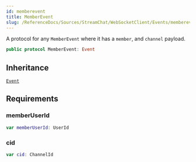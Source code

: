 ```yaml
---
id: memberevent 
title: MemberEvent
slug: /ReferenceDocs/Sources/StreamChat/WebSocketClient/Events/memberevent
---
```


A protocol for any `MemberEvent` where it has a `member`, and `channel` payload.

``` swift
public protocol MemberEvent: Event 
```

## Inheritance

[`Event`](Event)

## Requirements

### memberUserId

``` swift
var memberUserId: UserId 
```

### cid

``` swift
var cid: ChannelId 
```
